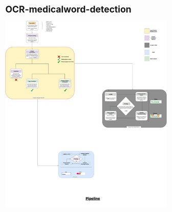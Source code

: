 # OCR-medicalword-detection


<p align="center">
  <img src="https://github.com/IsmaelMekene/OCR-medicalword-detection/blob/main/pipeline/tingy.png"/>
</p>
